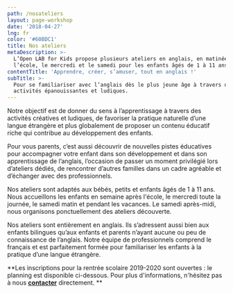 ```yaml
---
path: /nosateliers
layout: page-workshop
date: '2018-04-27'
lng: fr
color: '#60BDC1'
title: Nos ateliers
metaDescription: >-
  L’Open LAB for Kids propose plusieurs ateliers en anglais, en matinée, après
  l’école, le mercredi et le samedi pour les enfants âgés de 1 à 11 ans.
contentTitle: 'Apprendre, créer, s’amuser, tout en anglais !'
subTitle: >-
  Pour se familiariser avec l’anglais dès le plus jeune âge à travers des
  activités épanouissantes et ludiques.
---
```

Notre objectif est de donner du sens à l’apprentissage à travers des activités créatives et ludiques, de favoriser la pratique naturelle d’une langue étrangère et plus globalement de proposer un contenu éducatif riche qui contribue au développement des enfants.

Pour vous parents, c’est aussi découvrir de nouvelles pistes éducatives pour accompagner votre enfant dans son développement et dans son apprentissage de l’anglais, l’occasion de passer un moment privilégié lors d’ateliers dédiés, de rencontrer d’autres familles dans un cadre agréable et d’échanger avec des professionnels.

Nos ateliers sont adaptés aux bébés, petits et enfants âgés de 1 à 11 ans. Nous accueillons les enfants en semaine après l'école, le mercredi toute la journée, le samedi matin et pendant les vacances. Le samedi après-midi, nous organisons ponctuellement des ateliers découverte. 

Nos ateliers sont entièrement en anglais. Ils s’adressent aussi bien aux enfants bilingues qu’aux enfants et parents n’ayant aucune ou peu de connaissance de l’anglais. Notre équipe de professionnels comprend le français et est parfaitement formée pour familiariser les enfants à la pratique d’une langue étrangère.

**Les inscriptions pour la rentrée scolaire 2019-2020 sont ouvertes : le planning est disponible ci-dessous. Pour plus d'informations, n'hésitez pas à nous **[**contacter**](mailto:hello@lopenlab.com)** directement. **
